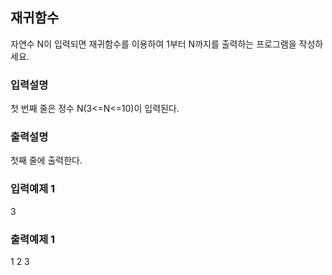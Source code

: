 ## 재귀함수

자연수 N이 입력되면 재귀함수를 이용하여 1부터 N까지를 출력하는 프로그램을 작성하세요.

### 입력설명

첫 번째 줄은 정수 N(3<=N<=10)이 입력된다.

### 출력설명

첫째 줄에 출력한다.

### 입력예제 1

3

### 출력예제 1

1 2 3
